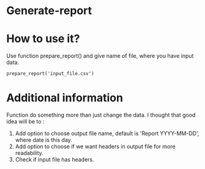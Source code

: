 # Generate-report

# How to use it?

Use function prepare_report() and give name of file, where you have input data.

```
prepare_report('input_file.csv')
```

# Additional information

Function do something more than just change the data. I thought that good idea will be to :
1. Add option to choose output file name, default is 'Report YYYY-MM-DD', where date is this day.
2. Add option to choose if we want headers in output file for more readability.
3. Check if input file has headers.

